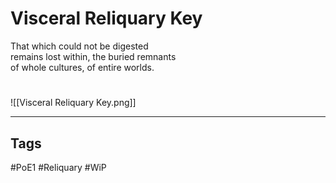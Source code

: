 # Visceral Reliquary Key
That which could not be digested  
remains lost within, the buried remnants  
of whole cultures, of entire worlds.

#
![[Visceral Reliquary Key.png]]

---
## Tags
#PoE1 
#Reliquary
#WiP 